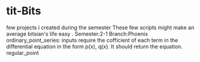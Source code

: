# tit-Bits
few projects i created during the semester
These few scripts might make an average bitsian's life easy . 
Semester:2-1 Branch:Phoenix
ordinary_point_series: inputs require the cofficient of each term in the differential equation in the form p(x), q(x). It should return the equation.
regular_point
